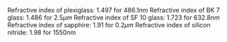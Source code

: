 Refractive index of plexiglass: $1.497$ for $486.1 nm$
Refractive index of BK 7 glass: $1.486$ for $2.5 \mu m$
Refractive index of SF 10 glass: $1.723$ for $632.8 nm$
Refractive index of sapphire: $1.91$ for $0.2 \mu m$
Refractive index of silicon nitride: $1.98$ for $1550 nm$


